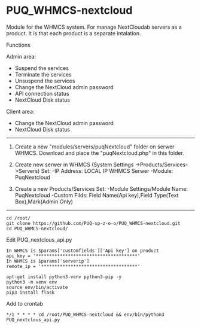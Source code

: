 # PUQ_WHMCS-nextcloud

Module for the WHMCS system.
For manage NextCloudab servers as a product.
It is that each product is a separate intalation.

Functions

Admin area:
- Suspend the services
- Terminate the services
- Unsuspend the services
- Change the NextCloud admin password
- API connection status
- NextCloud Disk status

Client area:
- Change the NextCloud admin password
- NextCloud Disk status
--------------------------------------------------------------

1. Create a new "modules/servers/puqNextcloud" folder on serwer WHMCS.
Download and place the "puqNextcloud.php" in this folder.

2. Create new serwer in WHMCS (System Settings
->Products/Services->Servers) 
Set:
-IP Address: LOCAL IP WHMCS Serwer
-Module: PuqNextcloud
3. Create a new Products/Services
Set:
-Module Settings/Module Name: PuqNextcloud
-Custom Filds: Field Name(Api key),Field Type(Text Box),Mark(Admin Only)
-------------------------------------------------------------



```
cd /root/ 
git clone https://github.com/PUQ-sp-z-o-o/PUQ_WHMCS-nextcloud.git
cd PUQ_WHMCS-nextcloud/
```

Edit PUQ_nextclous_api.py 
```
In WHMCS is $params['customfields']['Api key'] on product
api_key = '**************************************'
In WHMCS is $params['serverip']
remote_ip = '************************************'
```
```
apt-get install python3-venv python3-pip -y
python3 -m venv env
source env/bin/activate
pip3 install flask
```

Add to crontab
```
*/1 * * * * cd /root/PUQ_WHMCS-nextcloud && env/bin/python3 PUQ_nextclous_api.py
```
